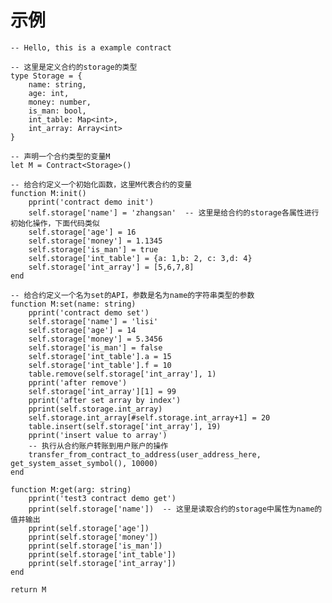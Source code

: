 示例
=======


    -- Hello, this is a example contract

    -- 这里是定义合约的storage的类型
    type Storage = {
        name: string,
        age: int,
        money: number,
        is_man: bool,
        int_table: Map<int>,
        int_array: Array<int>
    }

    -- 声明一个合约类型的变量M
    let M = Contract<Storage>()

    -- 给合约定义一个初始化函数，这里M代表合约的变量
    function M:init() 
        pprint('contract demo init')
        self.storage['name'] = 'zhangsan'  -- 这里是给合约的storage各属性进行初始化操作，下面代码类似
        self.storage['age'] = 16
        self.storage['money'] = 1.1345
        self.storage['is_man'] = true
        self.storage['int_table'] = {a: 1,b: 2, c: 3,d: 4}
        self.storage['int_array'] = [5,6,7,8]
    end

    -- 给合约定义一个名为set的API，参数是名为name的字符串类型的参数
    function M:set(name: string) 
        pprint('contract demo set')
        self.storage['name'] = 'lisi'
        self.storage['age'] = 14
        self.storage['money'] = 5.3456
        self.storage['is_man'] = false   
        self.storage['int_table'].a = 15
        self.storage['int_table'].f = 10
        table.remove(self.storage['int_array'], 1)
        pprint('after remove')
        self.storage['int_array'][1] = 99
        pprint('after set array by index')
        pprint(self.storage.int_array)
        self.storage.int_array[#self.storage.int_array+1] = 20
        table.insert(self.storage['int_array'], 19)
        pprint('insert value to array')
        -- 执行从合约账户转账到用户账户的操作
        transfer_from_contract_to_address(user_address_here, get_system_asset_symbol(), 10000)
    end

    function M:get(arg: string)
        pprint('test3 contract demo get')
        pprint(self.storage['name'])  -- 这里是读取合约的storage中属性为name的值并输出
        pprint(self.storage['age'])
        pprint(self.storage['money'])
        pprint(self.storage['is_man'])
        pprint(self.storage['int_table'])
        pprint(self.storage['int_array'])
    end

    return M
